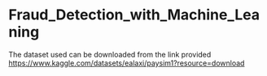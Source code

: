 # Fraud_Detection_with_Machine_Leaning
The dataset used can be downloaded from the link provided https://www.kaggle.com/datasets/ealaxi/paysim1?resource=download
